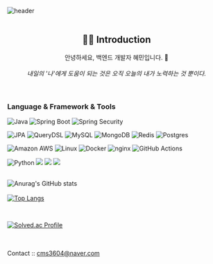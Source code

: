 ![header](https://capsule-render.vercel.app/api?type=rect&customColorList=0,2,3&height=150&section=header&text=HEAMIN's%20GitHub&fontSize=60)
<br><br>
<div align=center> <h2>🙌🏻 Introduction </h2>
  안녕하세요, 백엔드 개발자 혜민입니다. 👋
  <br><br>
  <em>내일의 '나'에게 도움이 되는 것은 오직 오늘의 내가 노력하는 것 뿐이다.</em>
</div>
<br><br>


<h3>Language & Framework & Tools</h3>

![Java](https://img.shields.io/badge/Java-007396?style=for-the-badge&logo=java&logoColor=white)
![Spring Boot](https://img.shields.io/badge/Spring%20Boot-6DB33F?style=for-the-badge&logo=spring-boot&logoColor=white)
![Spring Security](https://img.shields.io/badge/Spring%20Security-6DB33F?style=for-the-badge&logo=spring-security&logoColor=white)

![JPA](https://img.shields.io/badge/JPA-59666C?style=for-the-badge&logo=hibernate&logoColor=white)
![QueryDSL](https://img.shields.io/badge/QueryDSL-0769AD?style=for-the-badge&logo=querydsl&logoColor=white)
![MySQL](https://img.shields.io/badge/MySQL-4479A1?style=for-the-badge&logo=mysql&logoColor=white)
![MongoDB](https://img.shields.io/badge/MongoDB-%234ea94b.svg?style=for-the-badge&logo=mongodb&logoColor=white)
![Redis](https://img.shields.io/badge/redis-%23DD0031.svg?style=for-the-badge&logo=redis&logoColor=white)
![Postgres](https://img.shields.io/badge/postgres-%23316192.svg?style=for-the-badge&logo=postgresql&logoColor=white)


![Amazon AWS](https://img.shields.io/badge/Amazon_AWS-232F3E?style=for-the-badge&logo=amazon-aws&logoColor=white)
![Linux](https://img.shields.io/badge/Linux-FCC624?style=for-the-badge&logo=linux&logoColor=black)
![Docker](https://img.shields.io/badge/Docker-2496ED?style=for-the-badge&logo=docker&logoColor=white)
![nginx](https://img.shields.io/badge/nginx-009639?style=for-the-badge&logo=nginx&logoColor=white)
![GitHub Actions](https://img.shields.io/badge/GitHub%20Actions-2088FF?style=for-the-badge&logo=github-actions&logoColor=white)

![Python](https://img.shields.io/badge/python-3670A0?style=for-the-badge&logo=python&logoColor=ffdd54)
<img src="https://img.shields.io/badge/pytorch-%23EE4C2C.svg?&style=for-the-badge&logo=pytorch&logoColor=white" />  <img src="https://img.shields.io/badge/tensorflow-%23FF6F00.svg?&style=for-the-badge&logo=tensorflow&logoColor=white" />  <img src="https://img.shields.io/badge/opencv-%235C3EE8.svg?&style=for-the-badge&logo=opencv&logoColor=white" />
<br><br>

![Anurag's GitHub stats](https://github-readme-stats.vercel.app/api?username=Chaeruin&show_icons=true&theme=radical)
<br><br>
[![Top Langs](https://github-readme-stats.vercel.app/api/top-langs/?username=Chaeruin&layout=compact)](https://github.com/Chaeruin/github-readme-stats)

<br>

[![Solved.ac Profile](http://mazassumnida.wtf/api/v2/generate_badge?boj=cms3604)](https://solved.ac/cms3604/)

<br/><br/>
Contact :: cms3604@naver.com
